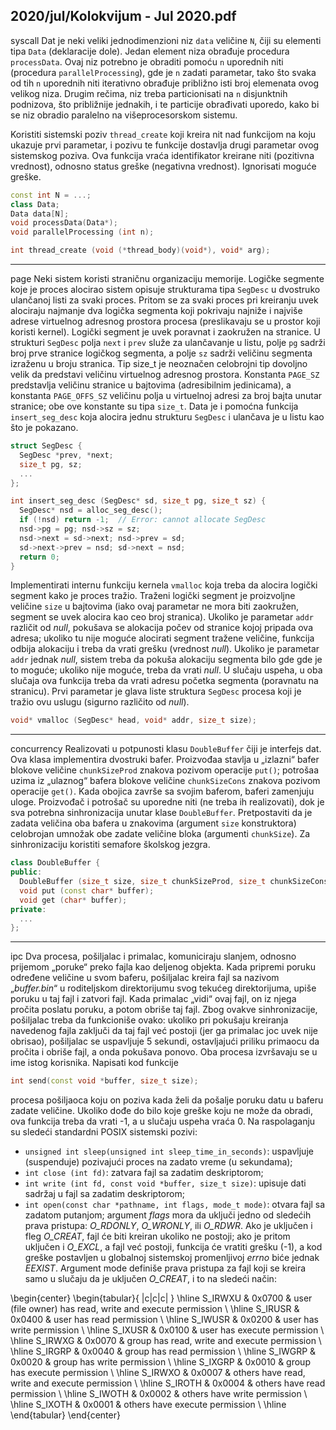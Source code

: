2020/jul/Kolokvijum - Jul 2020.pdf
--------------------------------------------------------------------------------
syscall
Dat je neki veliki jednodimenzioni niz `data` veličine `N`, čiji su elementi tipa `Data` (deklaracije
dole).  Jedan element niza obrađuje procedura `processData`.  Ovaj niz potrebno je obraditi
pomoću `n` uporednih niti (procedura `parallelProcessing`),  gde je `n` zadati parametar,  tako
što svaka od tih `n` uporednih niti iterativno obrađuje približno isti broj elemenata ovog
velikog niza.  Drugim rečima,  niz treba particionisati na `n` disjunktnih podnizova,  što
približnije jednakih, i te particije obrađivati uporedo, kako bi se niz obradio paralelno na
višeprocesorskom sistemu.

Koristiti sistemski poziv `thread_create` koji kreira nit nad funkcijom na koju ukazuje prvi
parametar,  i pozivu te funkcije dostavlja drugi parametar ovog sistemskog poziva.  Ova
funkcija vraća identifikator kreirane niti (pozitivna vrednost),  odnosno status greške
(negativna vrednost). Ignorisati moguće greške.
```cpp
const int N = ...;
class Data;
Data data[N];
void processData(Data*);
void parallelProcessing (int n);

int thread_create (void (*thread_body)(void*), void* arg);
```

--------------------------------------------------------------------------------
page
Neki sistem koristi straničnu organizaciju memorije.  Logičke segmente koje je proces
alocirao sistem opisuje strukturama tipa `SegDesc` u dvostruko ulančanoj listi za svaki proces.
Pritom se za svaki proces pri kreiranju uvek alociraju najmanje dva logička segmenta koji
pokrivaju najniže i najviše adrese virtuelnog adresnog prostora procesa (preslikavaju se u
prostor koji koristi kernel). Logički segment je uvek poravnat i zaokružen na stranice. U
strukturi `SegDesc` polja `next` i `prev` služe za ulančavanje u listu, polje `pg` sadrži broj prve
stranice logičkog segmenta, a polje `sz` sadrži veličinu segmenta izraženu u broju stranica. Tip
size_t je neoznačen celobrojni tip dovoljno velik da predstavi veličinu virtuelnog adresnog
prostora.   Konstanta `PAGE_SZ` predstavlja veličinu stranice u bajtovima (adresibilnim
jedinicama), a konstanta `PAGE_OFFS_SZ` veličinu polja u virtuelnoj adresi za broj bajta unutar
stranice;  obe ove konstante su tipa `size_t`. Data je i pomoćna funkcija `insert_seg_desc`
koja alocira jednu strukturu `SegDesc` i ulančava je u listu kao što je pokazano.
```cpp
struct SegDesc {
  SegDesc *prev, *next;
  size_t pg, sz;
  ...
};

int insert_seg_desc (SegDesc* sd, size_t pg, size_t sz) {
  SegDesc* nsd = alloc_seg_desc();
  if (!nsd) return -1;  // Error: cannot allocate SegDesc
  nsd->pg = pg; nsd->sz = sz;
  nsd->next = sd->next; nsd->prev = sd;
  sd->next->prev = nsd; sd->next = nsd;
  return 0;
}
```
Implementirati internu funkciju kernela `vmalloc` koja treba da alocira logički segment kako je
proces tražio. Traženi logički segment je proizvoljne veličine `size` u bajtovima (iako ovaj
parametar ne mora biti zaokružen, segment se uvek alocira kao ceo broj stranica). Ukoliko je
parametar `addr` različit od *null*, pokušava se alokacija počev od stranice kojoj pripada ova
adresa; ukoliko tu nije moguće alocirati segment tražene veličine, funkcija odbija alokaciju i
treba da vrati grešku (vrednost *null*). Ukoliko je parametar `addr` jednak *null*, sistem treba da
pokuša alokaciju segmenta bilo gde gde je to moguće; ukoliko nije moguće, treba da vrati
*null*. U slučaju uspeha, u oba slučaja ova funkcija treba da vrati adresu početka segmenta
(poravnatu na stranicu). Prvi parametar je glava liste struktura `SegDesc` procesa koji je tražio
ovu uslugu (sigurno različito od *null*).
```cpp
void* vmalloc (SegDesc* head, void* addr, size_t size);
```

--------------------------------------------------------------------------------
concurrency
Realizovati u potpunosti klasu `DoubleBuffer` čiji je interfejs dat. Ova klasa implementira
dvostruki bafer.  Proizvođaa stavlja u „izlazni“  bafer blokove veličine `chunkSizeProd`
znakova pozivom operacije `put()`;  potrošaa uzima iz „ulaznog“  bafera blokove veličine
`chunkSizeCons` znakova pozivom operacije `get()`.  Kada obojica završe sa svojim baferom,
baferi zamenjuju uloge. Proizvođač i potrošač su uporedne niti (ne treba ih realizovati), dok je
sva potrebna sinhronizacija unutar klase `DoubleBuffer`.  Pretpostaviti da je zadata veličina
oba bafera u znakovima (argument `size` konstruktora)  celobrojan umnožak obe zadate
veličine bloka (argumenti `chunkSize`). Za sinhronizaciju koristiti semafore školskog jezgra.
```cpp
class DoubleBuffer {
public:
  DoubleBuffer (size_t size, size_t chunkSizeProd, size_t chunkSizeCons);
  void put (const char* buffer);
  void get (char* buffer);
private:
  ...
};
```

--------------------------------------------------------------------------------
ipc
Dva procesa, pošiljalac i primalac, komuniciraju slanjem, odnosno prijemom „poruke“ preko
fajla kao deljenog objekta. Kada pripremi poruku određene veličine u svom baferu, pošiljalac
kreira fajl sa nazivom „*buffer.bin*“ u roditeljskom direktorijumu svog tekućeg direktorijuma,
upiše poruku u taj fajl i zatvori fajl. Kada primalac „vidi“ ovaj fajl, on iz njega pročita poslatu
poruku, a potom obriše taj fajl. Zbog ovakve sinhronizacije, pošiljalac treba da funkcioniše
ovako: ukoliko pri pokušaju kreiranja navedenog fajla zaključi da taj fajl već postoji (jer ga
primalac joc uvek nije obrisao),  pošiljalac se uspavljuje 5 sekundi,  ostavljajući priliku
primaocu da pročita i obriše fajl, a onda pokušava ponovo. Oba procesa izvršavaju se u ime
istog korisnika. Napisati kod funkcije
```cpp
int send(const void *buffer, size_t size);
```
procesa pošiljaoca koju on poziva kada želi da pošalje poruku datu u baferu zadate veličine.
Ukoliko dođe do bilo koje greške koju ne može da obradi, ova funkcija treba da vrati -1, a u
slučaju uspeha vraća 0. Na raspolaganju su sledeći standardni POSIX sistemski pozivi:

- `unsigned int sleep(unsigned int sleep_time_in_seconds)`: uspavljuje (suspenduje) pozivajući proces na zadato vreme (u sekundama);
- `int close (int fd)`:  zatvara fajl sa zadatim deskriptorom;
- `int write (int fd, const void *buffer, size_t size)`:  upisuje dati sadržaj u fajl sa zadatim deskriptorom;
- `int open(const char *pathname, int flags, mode_t mode)`: otvara fajl sa zadatom putanjom; argument *flags* mora da uključi jedno od sledećih prava pristupa: *O_RDONLY*, *O_WRONLY*, ili *O_RDWR*. Ako je uključen i fleg *O_CREAT*, fajl će biti kreiran ukoliko ne postoji; ako je pritom uključen i *O_EXCL*, a fajl već postoji, funkcija će vratiti grešku (-1), a kod greške postavljen u globalnoj sistemskoj promenljivoj *errno* biće jednak *EEXIST*. Argument mode definiše prava pristupa za fajl koji se kreira samo u slučaju da je uključen *O_CREAT*, i to na sledeći način:

\begin{center}
\begin{tabular}{ |c|c|c| }
\hline
S\_IRWXU & 0x0700 & user (file owner) has read, write and execute permission \\
\hline
S\_IRUSR & 0x0400 & user has read permission \\
\hline
S\_IWUSR & 0x0200 & user has write permission \\
\hline
S\_IXUSR & 0x0100 & user has execute permission \\
\hline
S\_IRWXG & 0x0070 & group has read, write and execute permission \\
\hline
S\_IRGRP & 0x0040 & group has read permission \\
\hline
S\_IWGRP & 0x0020 & group has write permission \\
\hline
S\_IXGRP & 0x0010 & group has execute permission \\
\hline
S\_IRWXO & 0x0007 & others have read, write and execute permission \\
\hline
S\_IROTH & 0x0004 & others have read permission \\
\hline
S\_IWOTH & 0x0002 & others have write permission \\
\hline
S\_IXOTH & 0x0001 & others have execute permission \\
\hline
\end{tabular}
\end{center}
